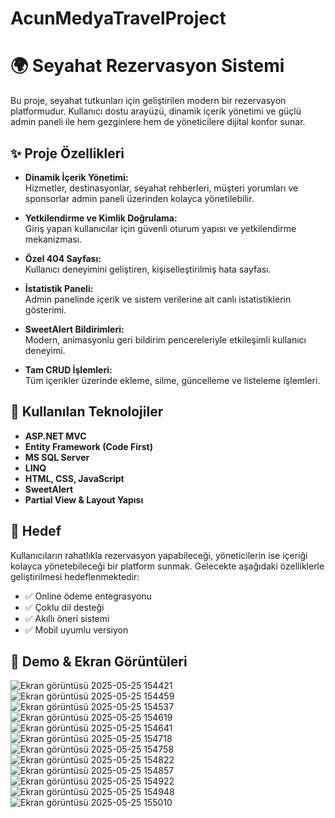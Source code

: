 # AcunMedyaTravelProject
# 🌍 Seyahat Rezervasyon Sistemi

Bu proje, seyahat tutkunları için geliştirilen modern bir rezervasyon platformudur. Kullanıcı dostu arayüzü, dinamik içerik yönetimi ve güçlü admin paneli ile hem gezginlere hem de yöneticilere dijital konfor sunar.

## ✨ Proje Özellikleri

- **Dinamik İçerik Yönetimi:**  
  Hizmetler, destinasyonlar, seyahat rehberleri, müşteri yorumları ve sponsorlar admin paneli üzerinden kolayca yönetilebilir.

- **Yetkilendirme ve Kimlik Doğrulama:**  
  Giriş yapan kullanıcılar için güvenli oturum yapısı ve yetkilendirme mekanizması.

- **Özel 404 Sayfası:**  
  Kullanıcı deneyimini geliştiren, kişiselleştirilmiş hata sayfası.

- **İstatistik Paneli:**  
  Admin panelinde içerik ve sistem verilerine ait canlı istatistiklerin gösterimi.

- **SweetAlert Bildirimleri:**  
  Modern, animasyonlu geri bildirim pencereleriyle etkileşimli kullanıcı deneyimi.

- **Tam CRUD İşlemleri:**  
  Tüm içerikler üzerinde ekleme, silme, güncelleme ve listeleme işlemleri.

## 🧱 Kullanılan Teknolojiler

- **ASP.NET MVC**  
- **Entity Framework (Code First)**  
- **MS SQL Server**  
- **LINQ**  
- **HTML, CSS, JavaScript**  
- **SweetAlert**  
- **Partial View & Layout Yapısı**

## 🎯 Hedef

Kullanıcıların rahatlıkla rezervasyon yapabileceği, yöneticilerin ise içeriği kolayca yönetebileceği bir platform sunmak. Gelecekte aşağıdaki özelliklerle geliştirilmesi hedeflenmektedir:

- ✅ Online ödeme entegrasyonu  
- ✅ Çoklu dil desteği  
- ✅ Akıllı öneri sistemi  
- ✅ Mobil uyumlu versiyon


## 🧭 Demo & Ekran Görüntüleri
![Ekran görüntüsü 2025-05-25 154421](https://github.com/user-attachments/assets/caf6bedd-154d-4763-8c0d-ef2d55c179c0)
![Ekran görüntüsü 2025-05-25 154459](https://github.com/user-attachments/assets/ddfef2df-c44f-4738-a3fe-20fb37e5dcf4)
![Ekran görüntüsü 2025-05-25 154537](https://github.com/user-attachments/assets/cc38f3a9-8b84-4a64-bf45-30575710497a)
![Ekran görüntüsü 2025-05-25 154619](https://github.com/user-attachments/assets/b03a07a9-c1a9-49c6-a63d-af5db0ee8dbb)
![Ekran görüntüsü 2025-05-25 154641](https://github.com/user-attachments/assets/d90de1d0-ef09-49de-8409-07f241f941f1)
![Ekran görüntüsü 2025-05-25 154718](https://github.com/user-attachments/assets/11f352be-1e95-4bd4-b61b-81957082dbc9)
![Ekran görüntüsü 2025-05-25 154758](https://github.com/user-attachments/assets/0136c3c9-49c1-4feb-b670-2bc6833df11f)
![Ekran görüntüsü 2025-05-25 154822](https://github.com/user-attachments/assets/f4f2bcba-cff4-4fd0-aeae-4a3fe8b98429)
![Ekran görüntüsü 2025-05-25 154857](https://github.com/user-attachments/assets/08cb08be-f064-4da2-908c-558de6ec327b)
![Ekran görüntüsü 2025-05-25 154922](https://github.com/user-attachments/assets/1e759097-8463-49da-85af-c17b8e53463d)
![Ekran görüntüsü 2025-05-25 154948](https://github.com/user-attachments/assets/1cb64b09-7b60-4108-a735-8ac5b3e19a15)
  ![Ekran görüntüsü 2025-05-25 155010](https://github.com/user-attachments/assets/27122184-7e4c-4617-b9b4-feb84c0a2d77)












